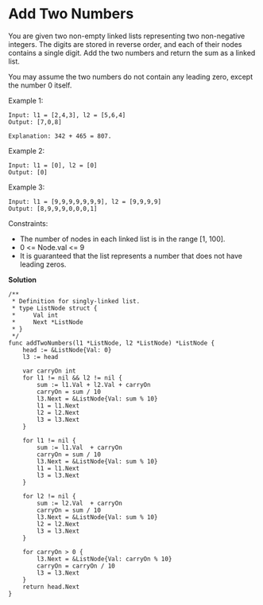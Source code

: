 # Add Two Numbers

You are given two non-empty linked lists representing two non-negative integers. The digits are stored in reverse order, and each of their nodes contains a single digit. Add the two numbers and return the sum as a linked list.

You may assume the two numbers do not contain any leading zero, except the number 0 itself.

Example 1:

```
Input: l1 = [2,4,3], l2 = [5,6,4]
Output: [7,0,8]

Explanation: 342 + 465 = 807.
```
Example 2:
```
Input: l1 = [0], l2 = [0]
Output: [0]
```
Example 3:
```
Input: l1 = [9,9,9,9,9,9,9], l2 = [9,9,9,9]
Output: [8,9,9,9,0,0,0,1]
 ```

Constraints:

* The number of nodes in each linked list is in the range [1, 100].
* 0 <= Node.val <= 9
* It is guaranteed that the list represents a number that does not have leading zeros.

**Solution**
```
/**
 * Definition for singly-linked list.
 * type ListNode struct {
 *     Val int
 *     Next *ListNode
 * }
 */
func addTwoNumbers(l1 *ListNode, l2 *ListNode) *ListNode {
    head := &ListNode{Val: 0}
    l3 := head
    
    var carryOn int
    for l1 != nil && l2 != nil {
        sum := l1.Val + l2.Val + carryOn
        carryOn = sum / 10
        l3.Next = &ListNode{Val: sum % 10}
        l1 = l1.Next
        l2 = l2.Next
        l3 = l3.Next
    }
    
    for l1 != nil {
        sum := l1.Val  + carryOn
        carryOn = sum / 10
        l3.Next = &ListNode{Val: sum % 10}
        l1 = l1.Next
        l3 = l3.Next
    }
    
    for l2 != nil {
        sum := l2.Val  + carryOn
        carryOn = sum / 10
        l3.Next = &ListNode{Val: sum % 10}
        l2 = l2.Next
        l3 = l3.Next
    }
    
    for carryOn > 0 {
        l3.Next = &ListNode{Val: carryOn % 10}
        carryOn = carryOn / 10
        l3 = l3.Next
    }
    return head.Next
}
```